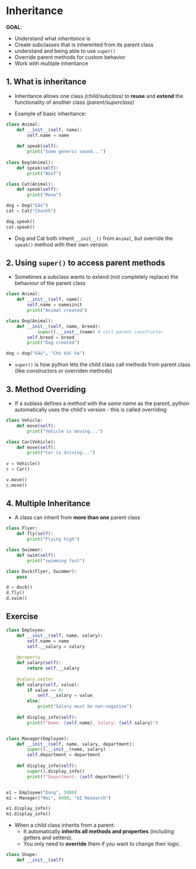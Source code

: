 # Inheritance

**GOAL**:
- Understand what *inheritance* is
- Create subclasses that is inherented from its parent class
- understand and being able to use `super()`
- Override parent methods for custom behavior
- Work with multiple inheritance 

## 1. What is inheritance

- Inheritance allows one class *(child/subclass)* to **reuse** and **extend** the functionality of another class *(parent/superclass)*

- Example of basic inheritance:
```python
class Animal:
	def __init__(self, name):
		self.name = name
	
	def speak(self):
		print("Some generic sound...")
		
class Dog(Animal):
	def speak(self):
		print("Woof")

class Cat(Animal):
	def speak(self):
		print("Meow")

dog = Dog("Gấu")
cat = Cat("Chanhh")

dog.speak()
cat.speak()
```

- Dog and Cat both inherit `__init__()` from `Animal`, but override the `speak()` method with their own version

## 2. Using `super()` to access parent methods

- Sometimes a subclass wants to extend (not completely replace) the behaviour of the parent class
```python
class Animal:
	def __init__(self, name):
		self.name = nameiinit
		print("Animal created")

class Dog(Animal):
	def __init__(self, name, breed):
			super().__init__(name) # call parent constructor 
		self.breed = breed
		print("Dog created")

dog = dog("Gấu", "Chó bắc hà")
```

- `super()` is how python lets the child class call methods from parent class (like constructors or overriden methods)

## 3. Method Overriding

- If a sublass defines a method with the *same name* as the parent, python automatically uses the child's version - this is called overriding
```python 
class Vehicle:
	def move(self):
		print("Vehicle is moving...")

class Car(Vehicle):
	def move(self):
		print("Car is driving...")
	
v = Vehicle()
c = Car()

v.move()
c.move()	
```

## 4. Multiple Inheritance

- A class can inherit from **more than one** parent class
```python
class Flyer:
	def fly(self):
		print("Flying high")

class Swimmer:
	def swim(self):
		print("swimming fast")

class Duck(Flyer, Swimmer):
	pass

d = duck()
d.fly()
d.swim()
```


## Exercise

```python 
class Employee:
    def __init__(self, name, salary):
        self.name = name 
        self.__salary = salary
    
    @property
    def salary(self):
        return self.__salary
    
    @salary.setter
    def salary(self, value):
        if value >= 0:
            self.__salary = value
        else:
            print("Salary must be non-negative")
    
    def display_info(self):
        print(f"Name: {self.name}, Salary: {self.salary}")


class Manager(Employee):
    def __init__(self, name, salary, department):
        super().__init__(name, salary)
        self.department = department
    
    def display_info(self):
        super().display_info()
        print(f"Department: {self.department}")


e1 = Employee("Dang", 5000)
m1 = Manager("Mai", 8000, "AI Research")

e1.display_info()
m1.display_info()
```

- When a child class inherits from a parent:
	- It automatically **inherits all methods and properties** (including getters and setters).
	- You only need to **override** them if you want to change their logic.

```python
class Shape:
	def __init__(self)
```